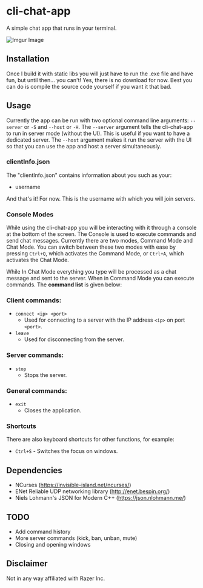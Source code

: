 # cli-chat-app

A simple chat app that runs in your terminal.

![Imgur Image](https://imgur.com/HPxQdCz.jpg)

## Installation

Once I build it with static libs you will just have to run the .exe file and have fun, but until then... you can't! Yes, there is no download for now. Best you can do is compile the source code yourself if you want it that bad.

## Usage

Currently the app can be run with two optional command line arguments: `--server` or `-S` and `--host` or `-H`. The `--server` argument tells the cli-chat-app to run in server mode (without the UI). This is useful if you want to have a dedicated server. The `--host` argument makes it run the server with the UI so that you can use the app and host a server simultaneously.

### clientInfo.json

The "clientInfo.json" contains information about you such as your:

 - username

And that's it! For now. This is the username with which you will join servers.

### Console Modes

While using the cli-chat-app you will be interacting with it through a console at the bottom of the screen. The Console is used to execute commands and send chat messages. Currently there are two modes, Command Mode and Chat Mode. You can switch between these two modes with ease by pressing `Ctrl+Q`, which activates the Command Mode, or `Ctrl+A`, which activates the Chat Mode.

While In Chat Mode everything you type will be processed as a chat message and sent to the server. When in Command Mode you can execute commands. The **command list** is given below:

### Client commands:

 - `connect <ip> <port>`
	 - Used for connecting to a server with the IP address `<ip>` on port `<port>`.
 - `leave`
	 - Used for disconnecting from the server.

### Server commands:

- `stop`
	- Stops the server.

### General commands:

 - `exit`
	 - Closes the application.

### Shortcuts

There are also keyboard shortcuts for other functions, for example:

 - `Ctrl+S` - Switches the focus on windows.

## Dependencies

 - NCurses (https://invisible-island.net/ncurses/)
 - ENet Reliable UDP networking library (http://enet.bespin.org/)
 - Niels Lohmann's JSON for Modern C++ (https://json.nlohmann.me/)

## TODO

 - Add command history
 - More server commands (kick, ban, unban, mute)
 - Closing and opening windows

## Disclaimer

Not in any way affiliated with Razer Inc.
